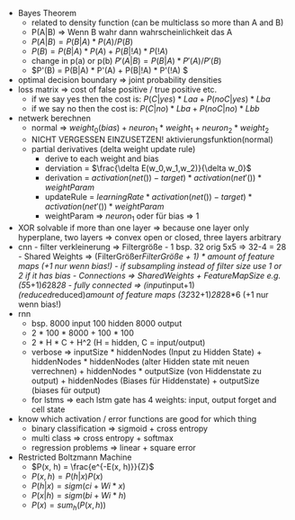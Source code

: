 - Bayes Theorem
	- related to density function (can be multiclass so more than A and B)
	- P(A|B) => Wenn B wahr dann wahrscheinlichkeit das A
	- $P(A|B) = P(B|A) * P(A) / P(B)$
	- $P(B) = P(B|A) * P(A) + P(B|!A) * P(!A)$
	- change in p(a) or p(b) $P'(A|B) = P(B|A) * P'(A) / P'(B)$
	- $P'(B) = P(B|A) * P'(A) + P(B|!A) * P'(!A) $
- optimal decision boundary => joint probability densities
- loss matrix => cost of false positive / true positive etc.
	- if we say yes then the cost is: $P(C|yes)*Laa + P(noC|yes)*Lba$
	- if we say no then the cost is: $P(C|no)*Lba + P(noC|no)*Lbb$
- netwerk berechnen
	- normal => $weight_0(bias)+neuron_1*weight_1+neuron_2*weight_2$
	- NICHT VERGESSEN EINZUSETZEN! aktivierungsfunktion(normal)
	- partial derivatives (delta weight update rule)
		- derive to each weight and bias
		- derviation = $\frac{\delta E(w_0,w_1,w_2)}{\delta w_0}$
		- derivation = $activation(net())-target)*activation(net'())*weightParam$
		- updateRule = $learningRate * activation(net())-target)*activation(net'())*weightParam$
		- weightParam => $neuron_1$ oder für bias => 1
- XOR solvable if more than one layer => because one layer only hyperplane, two layers => convex open or closed, three layers arbitrary
- cnn
			- filter verkleinerung => Filtergröße - 1 bsp. 32 orig 5x5 => 32-4 = 28
			- Shared Weights => (FilterGrößer*FilterGröße + 1) * amount of feature maps (+1 nur wenn bias!)
				- if subsampling instead of filter size use 1 or 2 if it has bias
			- Connections => SharedWeights + FeatureMapSize e.g. (5*5+1)*6*28*28
			- fully connected => (input*input+1)*(reduced*reduced)*amount of feature maps (32*32+1)*28*28*6 (+1 nur wenn bias!)
- rnn
	- bsp. 8000 input 100 hidden 8000 output
	- 2 * 100 * 8000 + 100 * 100
	- 2 * H * C + H^2 (H = hidden, C = input/output)
	- verbose =>  inputSize * hiddenNodes (Input zu Hidden State) + hiddenNodes * hiddenNodes (alter Hidden state mit neuen verrechnen) + hiddenNodes * outputSize (von Hiddenstate zu output) + hiddenNodes (Biases für Hiddenstate) + outputSize (biases für output)
	- for lstms => each lstm gate has 4 weights: input, output forget and cell state 
- know which activation / error functions are good for which thing
	- binary classification => sigmoid + cross entropy
	- multi class => cross entropy + softmax
	- regression problems => linear + square error
- Restricted Boltzmann Machine
	- $P(x, h) = \frac{e^{-E(x, h)}}{Z}$
	- $P(x, h) = P(h|x) P(x)$
	- $P(h|x) = sigm(ci+Wi*x)$
	- $P(x|h) = sigm(bi+Wi*h)$
	- $P(x) = sum_h(P(x,h))$